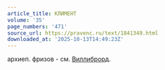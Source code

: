 ```yaml
---
article_title: КЛИМЕНТ
volume: '35'
page_numbers: '471'
source_url: https://pravenc.ru/text/1841349.html
downloaded_at: '2025-10-13T14:49:23Z'
---
```


архиеп. фризов - см. [Виллиброрд](https://pravenc.ru/text/Виллиброрд.html).
